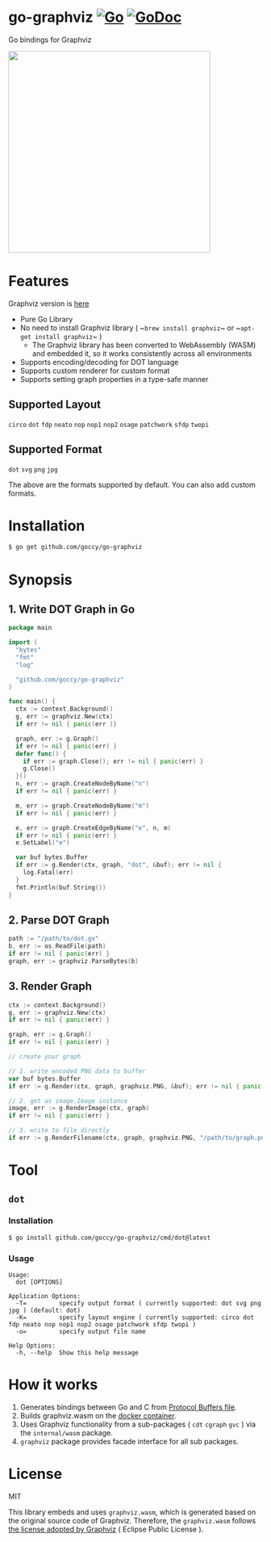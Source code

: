 # go-graphviz [![Go](https://github.com/goccy/go-graphviz/workflows/Go/badge.svg)](https://github.com/goccy/go-graphviz/actions) [![GoDoc](https://godoc.org/github.com/goccy/go-graphviz?status.svg)](https://pkg.go.dev/github.com/goccy/go-graphviz) 

Go bindings for Graphviz

<img src="https://user-images.githubusercontent.com/209884/90976476-64e84000-e578-11ea-9596-fb4a7d3b11a6.png" width="400px"></img>

# Features

Graphviz version is [here](./graphviz.version)

- Pure Go Library
- No need to install Graphviz library ( ~`brew install graphviz`~ or ~`apt-get install graphviz`~ )
  - The Graphviz library has been converted to WebAssembly (WASM) and embedded it, so it works consistently across all environments
- Supports encoding/decoding for DOT language
- Supports custom renderer for custom format
- Supports setting graph properties in a type-safe manner

## Supported Layout

`circo` `dot` `fdp` `neato` `nop` `nop1` `nop2` `osage` `patchwork` `sfdp` `twopi`

## Supported Format

`dot` `svg` `png` `jpg`

The above are the formats supported by default. You can also add custom formats.

# Installation

```bash
$ go get github.com/goccy/go-graphviz
```

# Synopsis

## 1. Write DOT Graph in Go

```go
package main

import (
  "bytes"
  "fmt"
  "log"

  "github.com/goccy/go-graphviz"
)

func main() {
  ctx := context.Background()
  g, err := graphviz.New(ctx)
  if err != nil { panic(err )}

  graph, err := g.Graph()
  if err != nil { panic(err) }
  defer func() {
    if err := graph.Close(); err != nil { panic(err) }
    g.Close()
  }()
  n, err := graph.CreateNodeByName("n")
  if err != nil { panic(err) }

  m, err := graph.CreateNodeByName("m")
  if err != nil { panic(err) }

  e, err := graph.CreateEdgeByName("e", n, m)
  if err != nil { panic(err) }
  e.SetLabel("e")

  var buf bytes.Buffer
  if err := g.Render(ctx, graph, "dot", &buf); err != nil {
    log.Fatal(err)
  }
  fmt.Println(buf.String())
}
```

## 2. Parse DOT Graph

```go
path := "/path/to/dot.gv"
b, err := os.ReadFile(path)
if err != nil { panic(err) }
graph, err := graphviz.ParseBytes(b)
```

## 3. Render Graph

```go
ctx := context.Background()
g, err := graphviz.New(ctx)
if err != nil { panic(err) }

graph, err := g.Graph()
if err != nil { panic(err) }

// create your graph

// 1. write encoded PNG data to buffer
var buf bytes.Buffer
if err := g.Render(ctx, graph, graphviz.PNG, &buf); err != nil { panic(err) }

// 2. get as image.Image instance
image, err := g.RenderImage(ctx, graph)
if err != nil { panic(err) }

// 3. write to file directly
if err := g.RenderFilename(ctx, graph, graphviz.PNG, "/path/to/graph.png"); err != nil { panic(err) }
```

# Tool

## `dot`

### Installation

```bash
$ go install github.com/goccy/go-graphviz/cmd/dot@latest
```

### Usage

```
Usage:
  dot [OPTIONS]

Application Options:
  -T=         specify output format ( currently supported: dot svg png jpg ) (default: dot)
  -K=         specify layout engine ( currently supported: circo dot fdp neato nop nop1 nop2 osage patchwork sfdp twopi )
  -o=         specify output file name

Help Options:
  -h, --help  Show this help message
```

# How it works

1. Generates bindings between Go and C from [Protocol Buffers file](./internal/wasm/bind.proto).
2. Builds graphviz.wasm on the [docker container](./internal/wasm/build/Dockerfile).
3. Uses Graphviz functionality from a sub-packages ( `cdt` `cgraph` `gvc` ) via the `internal/wasm` package. 
4. `graphviz` package provides facade interface for all sub packages.

# License

MIT

This library embeds and uses `graphviz.wasm`, which is generated based on the original source code of Graphviz. Therefore, the `graphviz.wasm` follows [the license adopted by Graphviz](https://graphviz.org/license) ( Eclipse Public License ).
